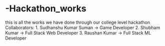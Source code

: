 # -Hackathon_works
this is all the works we have done through our college level hackathon
Collaborators: 1. Sudhanshu Kumar Suman 
                            -> Game Developer
                2. Shubham Kumar
                            -> Full Stack Web Developer
                3. Raushan Kumar
                            -> Full Stack ML Developer
